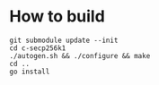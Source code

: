 How to build
============

    git submodule update --init
    cd c-secp256k1
    ./autogen.sh && ./configure && make
    cd ..
    go install
